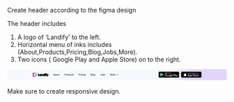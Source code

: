 Create header according to the figma design  

The header includes

1. A logo of ‘Landify’ to the left.
2. Horizontal menu of inks includes (About,Products,Pricing,Blog,Jobs,More).
3. Two icons ( Google Play and Apple Store) on to the right.

![alt](https://github.com/archis-academy/html-css-assignments/blob/master/Assignment-1-Header/7.png?raw=true)

Make sure to create responsive design.
